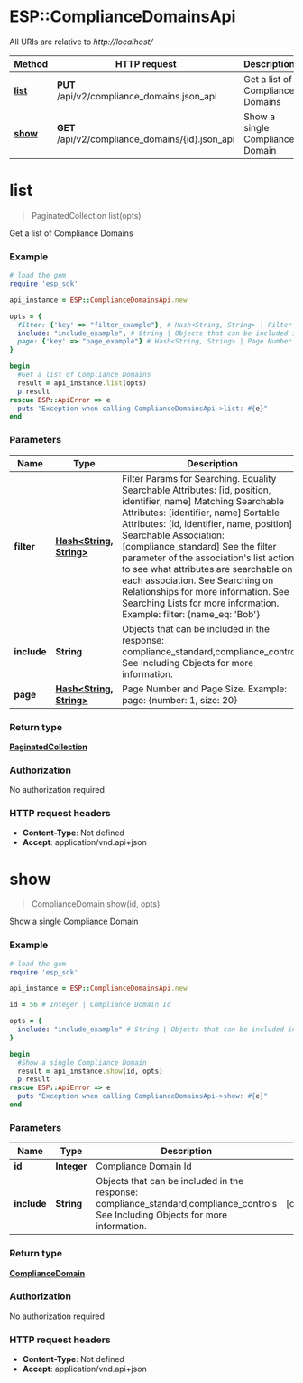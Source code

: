 # ESP::ComplianceDomainsApi

All URIs are relative to *http://localhost/*

Method | HTTP request | Description
------------- | ------------- | -------------
[**list**](ComplianceDomainsApi.md#list) | **PUT** /api/v2/compliance_domains.json_api | Get a list of Compliance Domains
[**show**](ComplianceDomainsApi.md#show) | **GET** /api/v2/compliance_domains/{id}.json_api | Show a single Compliance Domain


# **list**
> PaginatedCollection list(opts)

Get a list of Compliance Domains

### Example
```ruby
# load the gem
require 'esp_sdk'

api_instance = ESP::ComplianceDomainsApi.new

opts = { 
  filter: {'key' => "filter_example"}, # Hash<String, String> | Filter Params for Searching.  Equality Searchable Attributes: [id, position, identifier, name] Matching Searchable Attributes: [identifier, name]  Sortable Attributes: [id, identifier, name, position] Searchable Association: [compliance_standard] See the filter parameter of the association's list action to see what attributes are searchable on each association. See Searching on Relationships for more information. See Searching Lists for more information. Example: filter: {name_eq: 'Bob'}
  include: "include_example", # String | Objects that can be included in the response:  compliance_standard,compliance_controls  See Including Objects for more information.
  page: {'key' => "page_example"} # Hash<String, String> | Page Number and Page Size.  Example: page: {number: 1, size: 20}
}

begin
  #Get a list of Compliance Domains
  result = api_instance.list(opts)
  p result
rescue ESP::ApiError => e
  puts "Exception when calling ComplianceDomainsApi->list: #{e}"
end
```

### Parameters

Name | Type | Description  | Notes
------------- | ------------- | ------------- | -------------
 **filter** | [**Hash&lt;String, String&gt;**](String.md)| Filter Params for Searching.  Equality Searchable Attributes: [id, position, identifier, name] Matching Searchable Attributes: [identifier, name]  Sortable Attributes: [id, identifier, name, position] Searchable Association: [compliance_standard] See the filter parameter of the association&#39;s list action to see what attributes are searchable on each association. See Searching on Relationships for more information. See Searching Lists for more information. Example: filter: {name_eq: &#39;Bob&#39;} | [optional] 
 **include** | **String**| Objects that can be included in the response:  compliance_standard,compliance_controls  See Including Objects for more information. | [optional] 
 **page** | [**Hash&lt;String, String&gt;**](String.md)| Page Number and Page Size.  Example: page: {number: 1, size: 20} | [optional] 

### Return type

[**PaginatedCollection**](PaginatedCollection.md)

### Authorization

No authorization required

### HTTP request headers

 - **Content-Type**: Not defined
 - **Accept**: application/vnd.api+json



# **show**
> ComplianceDomain show(id, opts)

Show a single Compliance Domain

### Example
```ruby
# load the gem
require 'esp_sdk'

api_instance = ESP::ComplianceDomainsApi.new

id = 56 # Integer | Compliance Domain Id

opts = { 
  include: "include_example" # String | Objects that can be included in the response:  compliance_standard,compliance_controls  See Including Objects for more information.
}

begin
  #Show a single Compliance Domain
  result = api_instance.show(id, opts)
  p result
rescue ESP::ApiError => e
  puts "Exception when calling ComplianceDomainsApi->show: #{e}"
end
```

### Parameters

Name | Type | Description  | Notes
------------- | ------------- | ------------- | -------------
 **id** | **Integer**| Compliance Domain Id | 
 **include** | **String**| Objects that can be included in the response:  compliance_standard,compliance_controls  See Including Objects for more information. | [optional] 

### Return type

[**ComplianceDomain**](ComplianceDomain.md)

### Authorization

No authorization required

### HTTP request headers

 - **Content-Type**: Not defined
 - **Accept**: application/vnd.api+json



